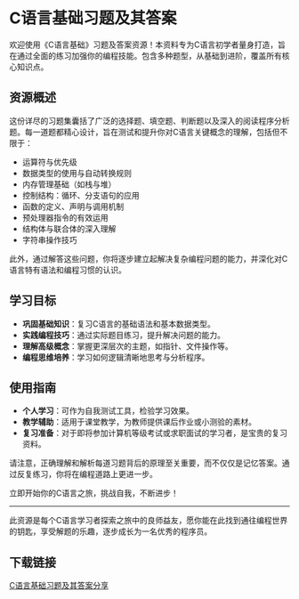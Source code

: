 # C语言基础习题及其答案

欢迎使用《C语言基础》习题及答案资源！本资料专为C语言初学者量身打造，旨在通过全面的练习加强你的编程技能。包含多种题型，从基础到进阶，覆盖所有核心知识点。

## 资源概述

这份详尽的习题集囊括了广泛的选择题、填空题、判断题以及深入的阅读程序分析题。每一道题都精心设计，旨在测试和提升你对C语言关键概念的理解，包括但不限于：

- 运算符与优先级
- 数据类型的使用与自动转换规则
- 内存管理基础（如栈与堆）
- 控制结构：循环、分支语句的应用
- 函数的定义、声明与调用机制
- 预处理器指令的有效运用
- 结构体与联合体的深入理解
- 字符串操作技巧

此外，通过解答这些问题，你将逐步建立起解决复杂编程问题的能力，并深化对C语言特有语法和编程习惯的认识。

## 学习目标

- **巩固基础知识**：复习C语言的基础语法和基本数据类型。
- **实践编程技巧**：通过实际题目练习，提升解决问题的能力。
- **理解高级概念**：掌握更深层次的主题，如指针、文件操作等。
- **编程思维培养**：学习如何逻辑清晰地思考与分析程序。

## 使用指南

- **个人学习**：可作为自我测试工具，检验学习效果。
- **教学辅助**：适用于课堂教学，为教师提供课后作业或小测验的素材。
- **复习准备**：对于即将参加计算机等级考试或求职面试的学习者，是宝贵的复习资料。

请注意，正确理解和解析每道习题背后的原理至关重要，而不仅仅是记忆答案。通过反复练习，你将在编程道路上更进一步。

立即开始你的C语言之旅，挑战自我，不断进步！

---

此资源是每个C语言学习者探索之旅中的良师益友，愿你能在此找到通往编程世界的钥匙，享受解题的乐趣，逐步成长为一名优秀的程序员。

## 下载链接

[C语言基础习题及其答案分享](https://pan.quark.cn/s/40d4c1539ff9)